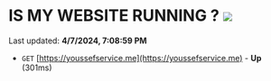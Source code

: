 # IS MY WEBSITE RUNNING ? [![](https://img.shields.io/static/v1?label=Sponsor&message=%E2%9D%A4&logo=GitHub&color=%23fe8e86)](https://github.com/sponsors/<username>)

Last updated: **4/7/2024, 7:08:59 PM**

- `GET` [https://youssefservice.me](https://youssefservice.me) - **Up** (301ms)
